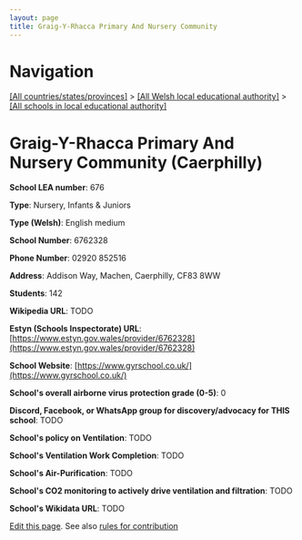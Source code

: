 ```yaml
---
layout: page
title: Graig-Y-Rhacca Primary And Nursery Community
---
```

# Navigation

[[All countries/states/provinces]](../../..) > [[All Welsh local educational authority]](../..) > [[All schools in local educational authority]](..)

# Graig-Y-Rhacca Primary And Nursery Community (Caerphilly)

**School LEA number**: 676

**Type**: Nursery, Infants & Juniors

**Type (Welsh)**: English medium

**School Number**: 6762328

**Phone Number**: 02920 852516

**Address**: Addison Way, Machen, Caerphilly, CF83 8WW

**Students**: 142

**Wikipedia URL**: TODO

**Estyn (Schools Inspectorate) URL**: [https://www.estyn.gov.wales/provider/6762328](https://www.estyn.gov.wales/provider/6762328)

**School Website**: [https://www.gyrschool.co.uk/](https://www.gyrschool.co.uk/)

**School's overall airborne virus protection grade (0-5)**: 0

**Discord, Facebook, or WhatsApp group for discovery/advocacy for THIS school**: TODO

**School's policy on Ventilation**: TODO

**School's Ventilation Work Completion**: TODO

**School's Air-Purification**: TODO

**School's CO2 monitoring to actively drive ventilation and filtration**: TODO

**School's Wikidata URL**: TODO




[Edit this page](https://github.com/VentilationProject/Wales/edit/prif/./Caerphilly/Graig-Y-Rhacca_Primary_And_Nursery_Community.md). See also [rules for contribution](../../../contribution-rules/)